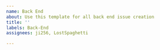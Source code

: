 ```yaml
---
name: Back End
about: Use this template for all back end issue creation
title: ''
labels: Back-End
assignees: ji256, LostSpaghetti

---
```



